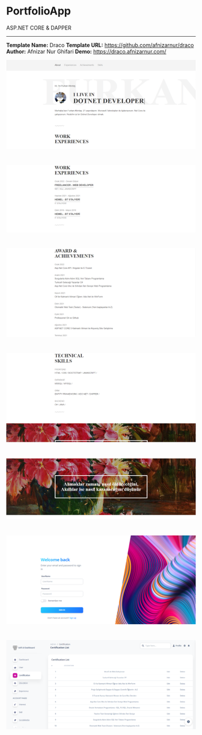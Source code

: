 # PortfolioApp
ASP.NET CORE &amp; DAPPER
            
----

**Template Name:** Draco
**Template URL:** https://github.com/afnizarnur/draco
**Author:** Afnizar Nur Ghifari
**Demo:** https://draco.afnizarnur.com/


![github](/PortfolioApp.Web/wwwroot/Project_Images/1.PNG)
#
![github](/PortfolioApp.Web/wwwroot/Project_Images/2.PNG)
#
![github](/PortfolioApp.Web/wwwroot/Project_Images/3.PNG)
#
![github](/PortfolioApp.Web/wwwroot/Project_Images/4.PNG)
#
![github](/PortfolioApp.Web/wwwroot/Project_Images/5.PNG)
#
![github](/PortfolioApp.Web/wwwroot/Project_Images/6.PNG)
#
![github](/PortfolioApp.Web/wwwroot/Project_Images/7.PNG)
